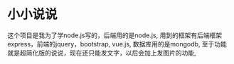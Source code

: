 # 小小说说
这个项目是我为了学node.js写的，后端用的是node.js,
用到的框架有后端框架express，前端的jquery，bootstrap, vue.js,
数据库用的是mongodb,
至于功能就是超简化版的说说，现在还只能发文字，以后会加上发图片的功能,


